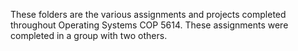 These folders are the various assignments and projects completed throughout Operating Systems COP 5614.
These assignments were completed in a group with two others.
